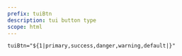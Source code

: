 ```yaml
---
prefix: tuiBtn
description: tui button type
scope: html
---
```


```html
tuiBtn="${1|primary,success,danger,warning,default|}"
```